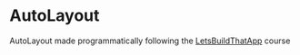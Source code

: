 # AutoLayout

AutoLayout made programmatically following the [LetsBuildThatApp](https://www.letsbuildthatapp.com/course_video?id=1782) course

